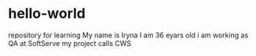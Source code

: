 # hello-world
repository for learning
My name is Iryna
I am 36 eyars old
i am working as QA at SoftServe
my project calls CWS

